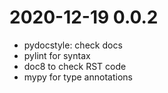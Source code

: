 # 2020-12-19 0.0.2

- pydocstyle: check docs
- pylint for syntax
- doc8 to check RST code
- mypy for type annotations
